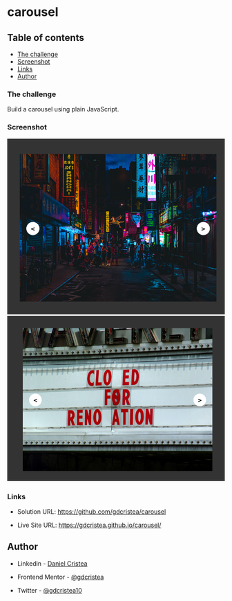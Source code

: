 # carousel
 
## Table of contents

  - [The challenge](#the-challenge)
  - [Screenshot](#screenshot)
  - [Links](#links)
  - [Author](#author)

### The challenge

Build a carousel using plain JavaScript.

### Screenshot

![](screenshot/1.png)
![](screenshot/2.png)

### Links

- Solution URL: https://github.com/gdcristea/carousel

- Live Site URL: https://gdcristea.github.io/carousel/

## Author

- Linkedin - [Daniel Cristea](https://www.linkedin.com/in/daniel-cristea-629069191/)

- Frontend Mentor - [@gdcristea](https://www.frontendmentor.io/profile/gdcristea)

- Twitter - [@gdcristea10](https://twitter.com/gdcristea10)
